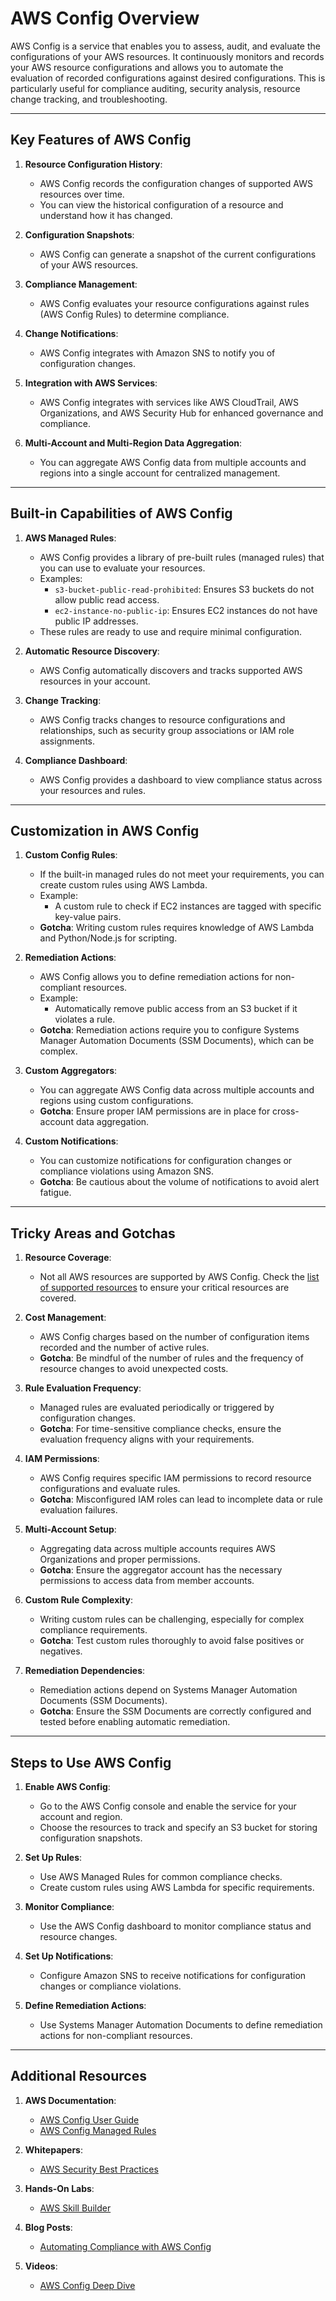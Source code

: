 # AWS Config Overview

AWS Config is a service that enables you to assess, audit, and evaluate the configurations of your AWS resources. It continuously monitors and records your AWS resource configurations and allows you to automate the evaluation of recorded configurations against desired configurations. This is particularly useful for compliance auditing, security analysis, resource change tracking, and troubleshooting.

---

## Key Features of AWS Config

1. **Resource Configuration History**:
   - AWS Config records the configuration changes of supported AWS resources over time.
   - You can view the historical configuration of a resource and understand how it has changed.

2. **Configuration Snapshots**:
   - AWS Config can generate a snapshot of the current configurations of your AWS resources.

3. **Compliance Management**:
   - AWS Config evaluates your resource configurations against rules (AWS Config Rules) to determine compliance.

4. **Change Notifications**:
   - AWS Config integrates with Amazon SNS to notify you of configuration changes.

5. **Integration with AWS Services**:
   - AWS Config integrates with services like AWS CloudTrail, AWS Organizations, and AWS Security Hub for enhanced governance and compliance.

6. **Multi-Account and Multi-Region Data Aggregation**:
   - You can aggregate AWS Config data from multiple accounts and regions into a single account for centralized management.

---

## Built-in Capabilities of AWS Config

1. **AWS Managed Rules**:
   - AWS Config provides a library of pre-built rules (managed rules) that you can use to evaluate your resources.
   - Examples:
     - `s3-bucket-public-read-prohibited`: Ensures S3 buckets do not allow public read access.
     - `ec2-instance-no-public-ip`: Ensures EC2 instances do not have public IP addresses.
   - These rules are ready to use and require minimal configuration.

2. **Automatic Resource Discovery**:
   - AWS Config automatically discovers and tracks supported AWS resources in your account.

3. **Change Tracking**:
   - AWS Config tracks changes to resource configurations and relationships, such as security group associations or IAM role assignments.

4. **Compliance Dashboard**:
   - AWS Config provides a dashboard to view compliance status across your resources and rules.

---

## Customization in AWS Config

1. **Custom Config Rules**:
   - If the built-in managed rules do not meet your requirements, you can create custom rules using AWS Lambda.
   - Example:
     - A custom rule to check if EC2 instances are tagged with specific key-value pairs.
   - **Gotcha**: Writing custom rules requires knowledge of AWS Lambda and Python/Node.js for scripting.

2. **Remediation Actions**:
   - AWS Config allows you to define remediation actions for non-compliant resources.
   - Example:
     - Automatically remove public access from an S3 bucket if it violates a rule.
   - **Gotcha**: Remediation actions require you to configure Systems Manager Automation Documents (SSM Documents), which can be complex.

3. **Custom Aggregators**:
   - You can aggregate AWS Config data across multiple accounts and regions using custom configurations.
   - **Gotcha**: Ensure proper IAM permissions are in place for cross-account data aggregation.

4. **Custom Notifications**:
   - You can customize notifications for configuration changes or compliance violations using Amazon SNS.
   - **Gotcha**: Be cautious about the volume of notifications to avoid alert fatigue.

---

## Tricky Areas and Gotchas

1. **Resource Coverage**:
   - Not all AWS resources are supported by AWS Config. Check the [list of supported resources](https://docs.aws.amazon.com/config/latest/developerguide/resource-config-reference.html) to ensure your critical resources are covered.

2. **Cost Management**:
   - AWS Config charges based on the number of configuration items recorded and the number of active rules.
   - **Gotcha**: Be mindful of the number of rules and the frequency of resource changes to avoid unexpected costs.

3. **Rule Evaluation Frequency**:
   - Managed rules are evaluated periodically or triggered by configuration changes.
   - **Gotcha**: For time-sensitive compliance checks, ensure the evaluation frequency aligns with your requirements.

4. **IAM Permissions**:
   - AWS Config requires specific IAM permissions to record resource configurations and evaluate rules.
   - **Gotcha**: Misconfigured IAM roles can lead to incomplete data or rule evaluation failures.

5. **Multi-Account Setup**:
   - Aggregating data across multiple accounts requires AWS Organizations and proper permissions.
   - **Gotcha**: Ensure the aggregator account has the necessary permissions to access data from member accounts.

6. **Custom Rule Complexity**:
   - Writing custom rules can be challenging, especially for complex compliance requirements.
   - **Gotcha**: Test custom rules thoroughly to avoid false positives or negatives.

7. **Remediation Dependencies**:
   - Remediation actions depend on Systems Manager Automation Documents (SSM Documents).
   - **Gotcha**: Ensure the SSM Documents are correctly configured and tested before enabling automatic remediation.

---

## Steps to Use AWS Config

1. **Enable AWS Config**:
   - Go to the AWS Config console and enable the service for your account and region.
   - Choose the resources to track and specify an S3 bucket for storing configuration snapshots.

2. **Set Up Rules**:
   - Use AWS Managed Rules for common compliance checks.
   - Create custom rules using AWS Lambda for specific requirements.

3. **Monitor Compliance**:
   - Use the AWS Config dashboard to monitor compliance status and resource changes.

4. **Set Up Notifications**:
   - Configure Amazon SNS to receive notifications for configuration changes or compliance violations.

5. **Define Remediation Actions**:
   - Use Systems Manager Automation Documents to define remediation actions for non-compliant resources.

---

## Additional Resources

1. **AWS Documentation**:
   - [AWS Config User Guide](https://docs.aws.amazon.com/config/latest/developerguide/WhatIsConfig.html)
   - [AWS Config Managed Rules](https://docs.aws.amazon.com/config/latest/developerguide/managed-rules-by-aws-config.html)

2. **Whitepapers**:
   - [AWS Security Best Practices](https://d1.awsstatic.com/whitepapers/Security/AWS_Security_Best_Practices.pdf)

3. **Hands-On Labs**:
   - [AWS Skill Builder](https://skillbuilder.aws/)

4. **Blog Posts**:
   - [Automating Compliance with AWS Config](https://aws.amazon.com/blogs/mt/automating-compliance-with-aws-config/)

5. **Videos**:
   - [AWS Config Deep Dive](https://www.youtube.com/watch?v=3X9a1F0xZcM)